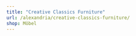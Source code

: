 ```yaml
---
title: "Creative Classics Furniture"
url: /alexandria/creative-classics-furniture/
shop: Möbel
---
```

